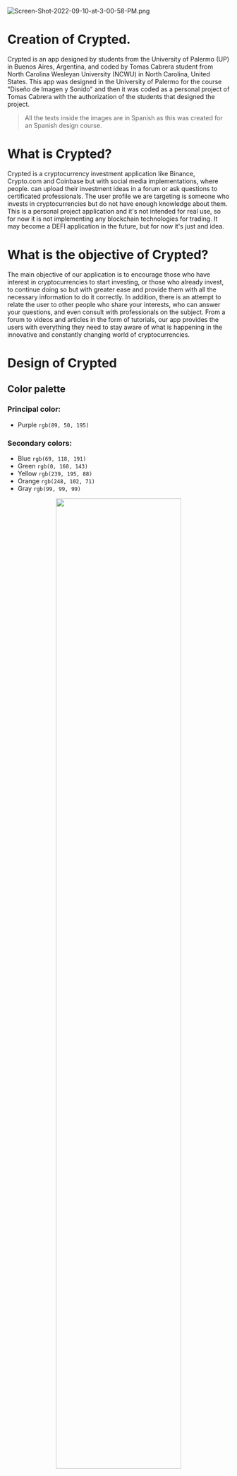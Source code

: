 

![Screen-Shot-2022-09-10-at-3-00-58-PM.png](https://i.postimg.cc/Cxq4qFKy/Screen-Shot-2022-09-10-at-3-00-58-PM.png)
  
# Creation of Crypted.
Crypted is an app designed by students from the University of Palermo (UP) in Buenos Aires, Argentina, and coded by Tomas Cabrera student from North Carolina Wesleyan University (NCWU) in North Carolina, United States. This app was designed in the University of Palermo for the course "Diseño de Imagen y Sonido" and then it was coded as a personal project of Tomas Cabrera with the authorization of the students that designed the project.

> All the texts inside the images are in Spanish as this was created for an Spanish design course.

# What is Crypted?
Crypted is a cryptocurrency investment application like Binance, Crypto.com and Coinbase but with social media implementations, where people. can upload their investment ideas in a forum or ask questions to certificated professionals. The user profile we are targeting is someone who invests in cryptocurrencies but do not have enough knowledge about them. This is a personal project application and it's not intended for real use, so for now it is not implementing any blockchain technologies for trading. It may become a DEFI application in the future, but for now it's just and idea.

# What is the objective of Crypted?
The main objective of our application is to encourage those who have interest in cryptocurrencies to start investing, or those who already invest, to continue doing so but with greater ease and provide them with all the necessary information to do it correctly. In addition, there is an attempt to relate the user to other people who share your interests, who can answer your questions, and even consult with professionals on the subject. From a forum to videos and articles in the form of tutorials, our app provides the users with everything they need to stay aware of what is happening in the innovative and constantly changing world of cryptocurrencies.

# Design of Crypted

## Color palette
### Principal color:
 - Purple `rgb(89, 50, 195)`

### Secondary colors:
 - Blue `rgb(69, 118, 191)`
 - Green `rgb(0, 160, 143)`
 - Yellow `rgb(239, 195, 88)`
 - Orange `rgb(248, 102, 71)`
 - Gray `rgb(99, 99, 99)`

<p align="center">
<img src="https://i.postimg.cc/Kjs4nGhS/Screen-Shot-2022-09-10-at-5-41-51-PM.png" width=75% height=75%> 
</p>
 
## Fonts
<h3 align="center" >
Inter & Montserrat     
 - 300           
 - 400
 - 500
 - 700
</h3>
<p align="center">
  <img alt="Light" src="https://i.postimg.cc/wMq2M3Mg/Screen-Shot-2022-09-11-at-12-33-48-AM.png" width="42.2%">
&nbsp; &nbsp; &nbsp; &nbsp;
  <img alt="Dark" src="https://i.postimg.cc/tTH20BH1/Screen-Shot-2022-09-11-at-12-33-32-AM.png" width="45%">
</p>

## Logos

<p align="center">
  <img alt="Light" src="https://i.postimg.cc/Nf7ybbdJ/Screen-Shot-2022-09-11-at-12-39-15-AM.png" width="30.5%">
&nbsp; &nbsp; &nbsp; &nbsp;
  <img alt="Dark" src="https://i.postimg.cc/xd7qqZdC/Screen-Shot-2022-09-11-at-12-39-26-AM.png" width="30%">
 &nbsp; &nbsp; &nbsp; &nbsp;
 <img alt="Dark" src="https://i.postimg.cc/Hs2xbnLF/Screen-Shot-2022-09-11-at-12-39-38-AM.png" width="30%">
</p>

## Inside the app (First design, not final)

<p align="center">
<img alt="Dark" src="https://i.postimg.cc/tCwxs7my/Screen-Shot-2022-09-11-at-1-00-26-AM.png" width="60%">
</p>

